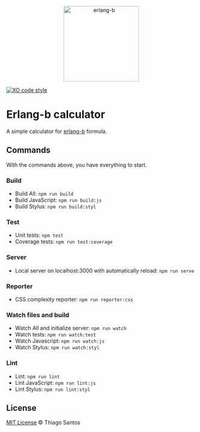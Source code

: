 <p align="center">
  <img src="https://github.com/thiamsantos/erlang-b-calculator/raw/master/icons/icon.svg" width="200" height="200" alt="erlang-b">
</p>

[![XO code style](https://img.shields.io/badge/code_style-XO-5ed9c7.svg)](https://github.com/sindresorhus/xo)

# Erlang-b calculator
A simple calculator for [erlang-b]("https://en.wikipedia.org/wiki/Erlang_(unit)#Erlang_B_formula") formula.

## Commands
With the commands above, you have everything to start.

### Build
- Build All: `npm run build`
- Build JavaScript: `npm run build:js`
- Build Stylus: `npm run build:styl`

### Test
- Unit tests: `npm test`
- Coverage tests: `npm run test:coverage`

### Server
- Local server on localhost:3000 with automatically reload: `npm run serve`

### Reporter
- CSS complexity reporter: `npm run reporter:css`

### Watch files and build
- Watch All and initialize server: `npm run watch`
- Watch tests: `npm run watch:test`
- Watch Javascript: `npm run watch:js`
- Watch Stylus: `npm run watch:styl`

### Lint
- Lint: `npm run lint`
- Lint JavaScript: `npm run lint:js`
- Lint Stylus: `npm run lint:styl`

## License
[MIT License](https://opensource.org/licenses/MIT) &copy; Thiago Santos
